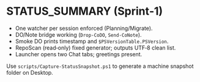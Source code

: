 # STATUS_SUMMARY (Sprint‑1)

- One watcher per session enforced (Planning/Migrate).
- DO/Note bridge working (`Drop-CoDO`, `Send-CoNote`).
- Smoke DO prints timestamp and `$PSVersionTable.PSVersion`.
- RepoScan (read‑only) fixed generator; outputs UTF‑8 clean list.
- Launcher opens two Chat tabs; greetings present.

Use `scripts/Capture-StatusSnapshot.ps1` to generate a machine snapshot folder on Desktop.
